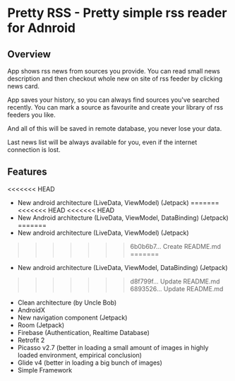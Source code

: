 # Pretty RSS - Pretty simple rss reader for Adnroid

## Overview

App shows rss news from sources you provide. You can read small news description and then checkout whole new on site of rss feeder by clicking news card.

App saves your history, so you can always find sources you've searched recently. You can mark a source as favourite and create your library of rss feeders you like.

And all of this will be saved in remote database, you never lose your data.

Last news list will be always available for you, even if the internet connection is lost.

## Features

<<<<<<< HEAD
* New android architecture (LiveData, ViewModel) (Jetpack)
=======
<<<<<<< HEAD
<<<<<<< HEAD
* New Android architecture (LiveData, ViewModel, DataBinding) (Jetpack)
=======
* New android architecture (LiveData, ViewModel) (Jetpack)
>>>>>>> 6b0b6b7... Create README.md
=======
* New android architecture (LiveData, ViewModel, DataBinding) (Jetpack)
>>>>>>> d8f799f... Update README.md
>>>>>>> 6893526... Update README.md
* Clean architecture (by Uncle Bob)
* AndroidX
* New navigation component (Jetpack)
* Room (Jetpack)
* Firebase (Authentication, Realtime Database)
* Retrofit 2
* Picasso v2.7 (better in loading a small amount of images in highly loaded environment, empirical conclusion)
* Glide v4 (better in loading a big bunch of images)
* Simple Framework
